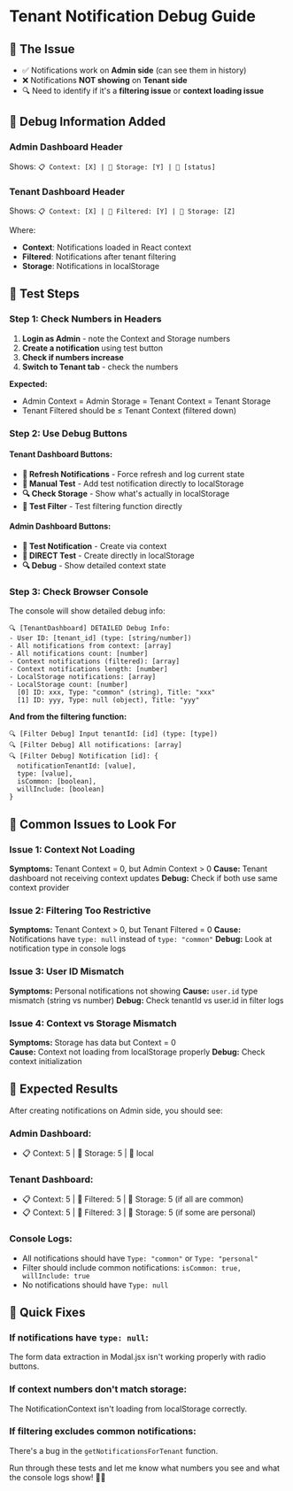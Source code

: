 # Tenant Notification Debug Guide

## 🎯 The Issue
- ✅ Notifications work on **Admin side** (can see them in history)
- ❌ Notifications **NOT showing** on **Tenant side**
- 🔍 Need to identify if it's a **filtering issue** or **context loading issue**

## 🔧 Debug Information Added

### Admin Dashboard Header
Shows: `📋 Context: [X] | 💾 Storage: [Y] | 🔗 [status]`

### Tenant Dashboard Header  
Shows: `📋 Context: [X] | 🔎 Filtered: [Y] | 💾 Storage: [Z]`

Where:
- **Context**: Notifications loaded in React context
- **Filtered**: Notifications after tenant filtering  
- **Storage**: Notifications in localStorage

## 🧪 Test Steps

### Step 1: Check Numbers in Headers
1. **Login as Admin** - note the Context and Storage numbers
2. **Create a notification** using test button
3. **Check if numbers increase**
4. **Switch to Tenant tab** - check the numbers

**Expected:**
- Admin Context = Admin Storage = Tenant Context = Tenant Storage
- Tenant Filtered should be ≤ Tenant Context (filtered down)

### Step 2: Use Debug Buttons

#### Tenant Dashboard Buttons:
- **🔄 Refresh Notifications** - Force refresh and log current state
- **📝 Manual Test** - Add test notification directly to localStorage  
- **🔍 Check Storage** - Show what's actually in localStorage
- **🧪 Test Filter** - Test filtering function directly

#### Admin Dashboard Buttons:
- **🧪 Test Notification** - Create via context
- **🔴 DIRECT Test** - Create directly in localStorage
- **🔍 Debug** - Show detailed context state

### Step 3: Check Browser Console

The console will show detailed debug info:

```
🔍 [TenantDashboard] DETAILED Debug Info:
- User ID: [tenant_id] (type: [string/number])
- All notifications from context: [array]
- All notifications count: [number]
- Context notifications (filtered): [array] 
- Context notifications length: [number]
- LocalStorage notifications: [array]
- LocalStorage count: [number]
  [0] ID: xxx, Type: "common" (string), Title: "xxx"
  [1] ID: yyy, Type: null (object), Title: "yyy"
```

**And from the filtering function:**
```
🔍 [Filter Debug] Input tenantId: [id] (type: [type])
🔍 [Filter Debug] All notifications: [array]
🔍 [Filter Debug] Notification [id]: {
  notificationTenantId: [value],
  type: [value], 
  isCommon: [boolean],
  willInclude: [boolean]
}
```

## 🐛 Common Issues to Look For

### Issue 1: Context Not Loading
**Symptoms:** Tenant Context = 0, but Admin Context > 0
**Cause:** Tenant dashboard not receiving context updates
**Debug:** Check if both use same context provider

### Issue 2: Filtering Too Restrictive  
**Symptoms:** Tenant Context > 0, but Tenant Filtered = 0
**Cause:** Notifications have `type: null` instead of `type: "common"`
**Debug:** Look at notification type in console logs

### Issue 3: User ID Mismatch
**Symptoms:** Personal notifications not showing
**Cause:** `user.id` type mismatch (string vs number)
**Debug:** Check tenantId vs user.id in filter logs

### Issue 4: Context vs Storage Mismatch
**Symptoms:** Storage has data but Context = 0  
**Cause:** Context not loading from localStorage properly
**Debug:** Check context initialization

## 🎯 Expected Results

After creating notifications on Admin side, you should see:

### Admin Dashboard:
- 📋 Context: 5 | 💾 Storage: 5 | 🔗 local

### Tenant Dashboard:
- 📋 Context: 5 | 🔎 Filtered: 5 | 💾 Storage: 5 (if all are common)
- 📋 Context: 5 | 🔎 Filtered: 3 | 💾 Storage: 5 (if some are personal)

### Console Logs:
- All notifications should have `Type: "common"` or `Type: "personal"`
- Filter should include common notifications: `isCommon: true, willInclude: true`
- No notifications should have `Type: null` 

## 🔧 Quick Fixes

### If notifications have `type: null`:
The form data extraction in Modal.jsx isn't working properly with radio buttons.

### If context numbers don't match storage:
The NotificationContext isn't loading from localStorage correctly.

### If filtering excludes common notifications:
There's a bug in the `getNotificationsForTenant` function.

Run through these tests and let me know what numbers you see and what the console logs show! 🕵️‍♀️
